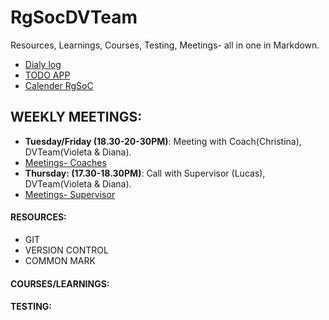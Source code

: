 # RgSocDVTeam
Resources, Learnings, Courses, Testing, Meetings- all in one in Markdown.

- [Dialy log](https://teams.railsgirlssummerofcode.org/)
- [TODO APP](https://railsgirlsvd.workast.io/list/5b3caacf722b3652e2c3b232)
- [Calender RgSoC](https://calendar.google.com/calendar/b/3/r/month/2018/7/1)

## WEEKLY MEETINGS:
- __Tuesday/Friday (18.30-20-30PM)__: Meeting with Coach(Christina), DVTeam(Violeta & Diana).
- [Meetings- Coaches]()
- __Thursday: (17.30-18.30PM)__: Call with Supervisor (Lucas), DVTeam(Violeta & Diana).
- [Meetings- Supervisor]()

#### RESOURCES:
- GIT
- VERSION CONTROL
- COMMON MARK

#### COURSES/LEARNINGS:
#### TESTING:

